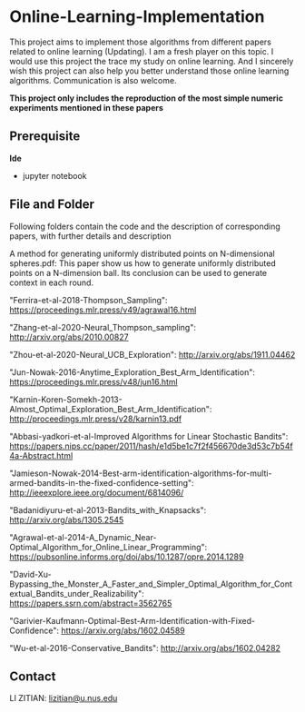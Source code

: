 # Online-Learning-Implementation
This project aims to implement those algorithms from different papers related to online learning (Updating).
I am a fresh player on this topic. I would use this project the trace my study on online learning. And I sincerely wish this project can also help you better understand those online learning algorithms. Communication is also welcome.

**This project only includes the reproduction of the most simple numeric experiments mentioned in these papers**

## Prerequisite

**Ide**

+ jupyter notebook

## File and Folder

Following folders contain the code and the description of corresponding papers, with further details and description

A method for generating uniformly distributed points on N-dimensional spheres.pdf: This paper show us how to generate uniformly distributed points on a N-dimension ball. Its conclusion can be used to generate context in each round.

"Ferrira-et-al-2018-Thompson_Sampling": https://proceedings.mlr.press/v49/agrawal16.html

"Zhang-et-al-2020-Neural_Thompson_sampling": http://arxiv.org/abs/2010.00827

"Zhou-et-al-2020-Neural_UCB_Exploration": http://arxiv.org/abs/1911.04462

"Jun-Nowak-2016-Anytime_Exploration_Best_Arm_Identification": https://proceedings.mlr.press/v48/jun16.html

"Karnin-Koren-Somekh-2013-Almost_Optimal_Exploration_Best_Arm_Identification": http://proceedings.mlr.press/v28/karnin13.pdf

"Abbasi-yadkori-et-al-Improved Algorithms for Linear Stochastic Bandits": https://papers.nips.cc/paper/2011/hash/e1d5be1c7f2f456670de3d53c7b54f4a-Abstract.html

"Jamieson-Nowak-2014-Best-arm-identification-algorithms-for-multi-armed-bandits-in-the-fixed-confidence-setting":  http://ieeexplore.ieee.org/document/6814096/

"Badanidiyuru-et-al-2013-Bandits_with_Knapsacks":  http://arxiv.org/abs/1305.2545

"Agrawal-et-al-2014-A_Dynamic_Near-Optimal_Algorithm_for_Online_Linear_Programming": https://pubsonline.informs.org/doi/abs/10.1287/opre.2014.1289

"David-Xu-Bypassing_the_Monster_A_Faster_and_Simpler_Optimal_Algorithm_for_Contextual_Bandits_under_Realizability": https://papers.ssrn.com/abstract=3562765

"Garivier-Kaufmann-Optimal-Best-Arm-Identification-with-Fixed-Confidence": https://arxiv.org/abs/1602.04589

"Wu-et-al-2016-Conservative_Bandits": http://arxiv.org/abs/1602.04282

## Contact

LI ZITIAN: lizitian@u.nus.edu
